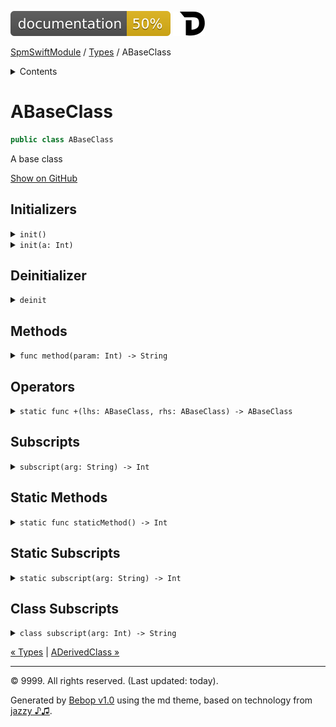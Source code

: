 <!--
Bebop simple MD theme
Copyright 2020 Bebop Authors
Licensed under MIT (https://github.com/johnfairh/Bebop/blob/master/LICENSE)
-->
![50%](../badge.svg)
[![Open in Dash](../img/dash.svg)](dash-feed://https%3A%2F%2Fwww%2Egoogle%2Ecom%2F)


[SpmSwiftModule](../index.md)
 / [Types](../types.md?swift) / ABaseClass


<details>
<summary>Contents</summary>


[Types](../types.md?swift)

  * ABaseClass


  * [ADerivedClass](../types/aderivedclass.md?swift)


  * [AnEnum](../types/anenum.md?swift)


  * [FirstProtocol](../types/firstprotocol1.md?swift)


  * [GenericBase](../types/genericbase.md?swift)


  * [Nop](../types/nop.md?swift)


  * [PropertyWrapperClient](../types/propertywrapperclient.md?swift)


  * [SecondProtocol](../types/secondprotocol.md?swift)


  * [SpmSwiftModule](../types/spmswiftmodule.md?swift)

    * [Nested1](../types/spmswiftmodule/nested1.md?swift)

    * [Nested2](../types/spmswiftmodule.md?swift#nested2)


  * [T](../types.md?swift#t1)



[Functions](../functions.md?swift)

  * [deprecatedFunction(callback:)](../functions.md?swift#deprecatedfunctioncallback)


  * [functionA(arg1:_:arg3:)](../functions.md?swift#functionaarg1_arg3)



[Operators](../operators.md?swift)

  * [+(T, T)](../operators.md?swift#t-t)



[Extensions](../extensions.md?swift)

  * [Collection](../extensions/collection.md?swift)


  * [String.Element](../extensions/stringelement.md?swift)





</details>

# ABaseClass



``` swift
public class ABaseClass
```










A base class












[Show on GitHub](https://www.bbc.co.uk//Sources/SpmSwiftModule/SpmSwiftModule.swift#L71-L106)



## Initializers









<details>
<summary><code>init()</code></summary>








Undocumented






#### Declaration

``` swift
public init()
```











[Show on GitHub](https://www.bbc.co.uk//Sources/SpmSwiftModule/SpmSwiftModule.swift#L72)
</details>









<details>
<summary><code>init(a: Int)</code></summary>








Undocumented






#### Declaration

``` swift
public convenience init(a: Int)
```











[Show on GitHub](https://www.bbc.co.uk//Sources/SpmSwiftModule/SpmSwiftModule.swift#L74)
</details>



## Deinitializer









<details>
<summary><code>deinit</code></summary>








Undocumented






#### Declaration

``` swift
deinit
```











[Show on GitHub](https://www.bbc.co.uk//Sources/SpmSwiftModule/SpmSwiftModule.swift#L76)
</details>



## Methods









<details>
<summary><code>func method(param: Int) -> String</code></summary>








Base class docs for `method(param:)`






#### Declaration

``` swift
public func method(param: Int) -> String
```











[Show on GitHub](https://www.bbc.co.uk//Sources/SpmSwiftModule/SpmSwiftModule.swift#L78-L80)
</details>



## Operators









<details>
<summary><code>static func +(lhs: ABaseClass, rhs: ABaseClass) -> ABaseClass</code></summary>








An operator\!






#### Declaration

``` swift
public static func + (lhs: ABaseClass, rhs: ABaseClass) -> ABaseClass
```











[Show on GitHub](https://www.bbc.co.uk//Sources/SpmSwiftModule/SpmSwiftModule.swift#L103-L105)
</details>



## Subscripts









<details>
<summary><code>subscript(arg: String) -> Int</code></summary>








Undocumented






#### Declaration

``` swift
public subscript(arg: String) -> Int { get set }
```











[Show on GitHub](https://www.bbc.co.uk//Sources/SpmSwiftModule/SpmSwiftModule.swift#L86-L92)
</details>



## Static Methods









<details>
<summary><code>static func staticMethod() -> Int</code></summary>








Undocumented






#### Declaration

``` swift
public static func staticMethod() -> Int
```











[Show on GitHub](https://www.bbc.co.uk//Sources/SpmSwiftModule/SpmSwiftModule.swift#L82-L84)
</details>



## Static Subscripts









<details>
<summary><code>static subscript(arg: String) -> Int</code></summary>








Undocumented






#### Declaration

``` swift
public static subscript(arg: String) -> Int { get }
```











[Show on GitHub](https://www.bbc.co.uk//Sources/SpmSwiftModule/SpmSwiftModule.swift#L94-L96)
</details>



## Class Subscripts









<details>
<summary><code>class subscript(arg: Int) -> String</code></summary>








Undocumented






#### Declaration

``` swift
public class subscript(arg: Int) -> String { get }
```











[Show on GitHub](https://www.bbc.co.uk//Sources/SpmSwiftModule/SpmSwiftModule.swift#L98-L100)
</details>





[&laquo; Types](../types.md?swift) | [ADerivedClass &raquo;](../types/aderivedclass.md?swift)


-----
&copy; 9999. All rights reserved. (Last updated: today).


Generated by [Bebop v1.0](https://github.com/johnfairh/Bebop)
using the md theme, based on technology from
[jazzy ♪♫](https://github.com/realm/jazzy).


